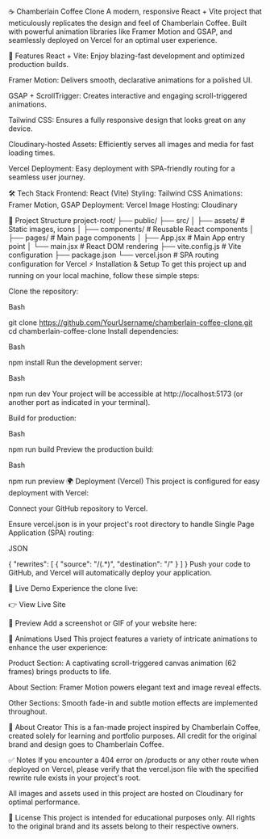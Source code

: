 ☕ Chamberlain Coffee Clone
A modern, responsive React + Vite project that meticulously replicates the design and feel of Chamberlain Coffee. Built with powerful animation libraries like Framer Motion and GSAP, and seamlessly deployed on Vercel for an optimal user experience.

🚀 Features
React + Vite: Enjoy blazing-fast development and optimized production builds.

Framer Motion: Delivers smooth, declarative animations for a polished UI.

GSAP + ScrollTrigger: Creates interactive and engaging scroll-triggered animations.

Tailwind CSS: Ensures a fully responsive design that looks great on any device.

Cloudinary-hosted Assets: Efficiently serves all images and media for fast loading times.

Vercel Deployment: Easy deployment with SPA-friendly routing for a seamless user journey.

🛠️ Tech Stack
Frontend: React (Vite)
Styling: Tailwind CSS
Animations: Framer Motion, GSAP
Deployment: Vercel
Image Hosting: Cloudinary

📂 Project Structure
project-root/
├── public/
├── src/
│   ├── assets/         # Static images, icons
│   ├── components/     # Reusable React components
│   ├── pages/          # Main page components
│   ├── App.jsx         # Main App entry point
│   └── main.jsx        # React DOM rendering
├── vite.config.js      # Vite configuration
├── package.json
└── vercel.json         # SPA routing configuration for Vercel
⚡ Installation & Setup
To get this project up and running on your local machine, follow these simple steps:

Clone the repository:

Bash

git clone https://github.com/YourUsername/chamberlain-coffee-clone.git
cd chamberlain-coffee-clone
Install dependencies:

Bash

npm install
Run the development server:

Bash

npm run dev
Your project will be accessible at http://localhost:5173 (or another port as indicated in your terminal).

Build for production:

Bash

npm run build
Preview the production build:

Bash

npm run preview
🌍 Deployment (Vercel)
This project is configured for easy deployment with Vercel:

Connect your GitHub repository to Vercel.

Ensure vercel.json is in your project's root directory to handle Single Page Application (SPA) routing:

JSON

{
  "rewrites": [
    {
      "source": "/(.*)",
      "destination": "/"
    }
  ]
}
Push your code to GitHub, and Vercel will automatically deploy your application.

🔗 Live Demo
Experience the clone live:

👉 View Live Site

📸 Preview
Add a screenshot or GIF of your website here:

🧩 Animations Used
This project features a variety of intricate animations to enhance the user experience:

Product Section: A captivating scroll-triggered canvas animation (62 frames) brings products to life.

About Section: Framer Motion powers elegant text and image reveal effects.

Other Sections: Smooth fade-in and subtle motion effects are implemented throughout.

👤 About Creator
This is a fan-made project inspired by Chamberlain Coffee, created solely for learning and portfolio purposes. All credit for the original brand and design goes to Chamberlain Coffee.

✅ Notes
If you encounter a 404 error on /products or any other route when deployed on Vercel, please verify that the vercel.json file with the specified rewrite rule exists in your project's root.

All images and assets used in this project are hosted on Cloudinary for optimal performance.

📜 License
This project is intended for educational purposes only. All rights to the original brand and its assets belong to their respective owners.

